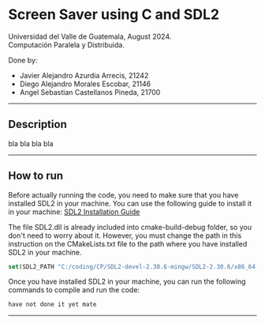 # Screen Saver using C and SDL2

Universidad del Valle de Guatemala, August 2024. <br>
Computación Paralela y Distribuida. <br>

Done by: <br>
- Javier Alejandro Azurdia Arrecis, 21242 <br>
- Diego Alejandro Morales Escobar, 21146 <br>
- Angel Sebastian Castellanos Pineda, 21700 <br>

---
## Description
bla bla bla bla

---
## How to run

Before actually running the code, you need to make sure that you have installed SDL2 in your machine. 
You can use the following guide to install it in your machine: [SDL2 Installation Guide](https://www.youtube.com/watch?v=N5CZLSVU0DA)

The file SDL2.dll is already included into cmake-build-debug folder, so you don't need to worry about it. However, you must change the path in this instruction on the CMakeLists.txt file to the path where you have installed SDL2 in your machine.

```cmake
set(SDL2_PATH "C:/coding/CP/SDL2-devel-2.30.6-mingw/SDL2-2.30.6/x86_64-w64-mingw32")
```
Once you have installed SDL2 in your machine, you can run the following commands to compile and run the code:

```bash
have not done it yet mate
```

---

